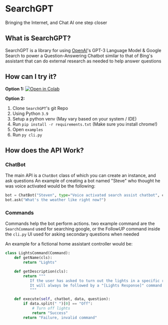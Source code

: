 # SearchGPT
Bringing the Internet, and Chat AI one step closer

## What is SearchGPT?
SearchGPT is a library for using [OpenAI](https://openai.com/)'s GPT-3 Language Model & Google Search to power a Question-Answering Chatbot similar to that of Bing's assistant that can do external research as needed to help answer questions



## How can I try it?
**Option 1:** [![Open in Colab](https://colab.research.google.com/assets/colab-badge.svg)](https://colab.research.google.com/gist/perrys25/195fd36b6986025e7711b55189cae9b9/searchgpt-demo.ipynb)

**Option 2:**
1. Clone `SearchGPT`'s git Repo
2. Using Python `3.9`
3. Setup a python venv (May vary based on your system / IDE)
4. Run `pip install -r requirements.txt` (Make sure you install chrome!)
5. Open `examples`
6. Run `py cli.py`

## How does the API Work?

### ChatBot

The main API is a `ChatBot` class of which you can create an instance, and ask questions
An example of creating a bot named "Steve" who thought he was voice activated would be the following:
```py
bot = ChatBot("Steven", type="Voice activated search assist chatbot", commands=[SearchCommand()])
bot.ask("What's the weather like right now?")
```

### Commands

Commands help the bot perform actions. two example command are the `SearchCommand` used for searching google, or the FollowUP command inside the `cli.py` UI used for asking secondary questions when needed

An example for a fictional home assistant controller would be:
```py
class LightsCommand(Command):
    def getName(cls):
        return "Lights"

    def getDescription(cls):
        return """
           If the user has asked to turn out the lights in a specific room (which must be decided on beforehand, possibly with a followup), use the "[Lights] Off RoomName" Command
           It will always be followed by a "[Lights Response]" command either containing "Success", or an encountered error while disabling lights
           """

    def execute(self, chatbot, data, question):
        if data.split(" ")[0] == "Off":
            # Turn off lights
            return "Success"
        return "Failure, invalid command"
```